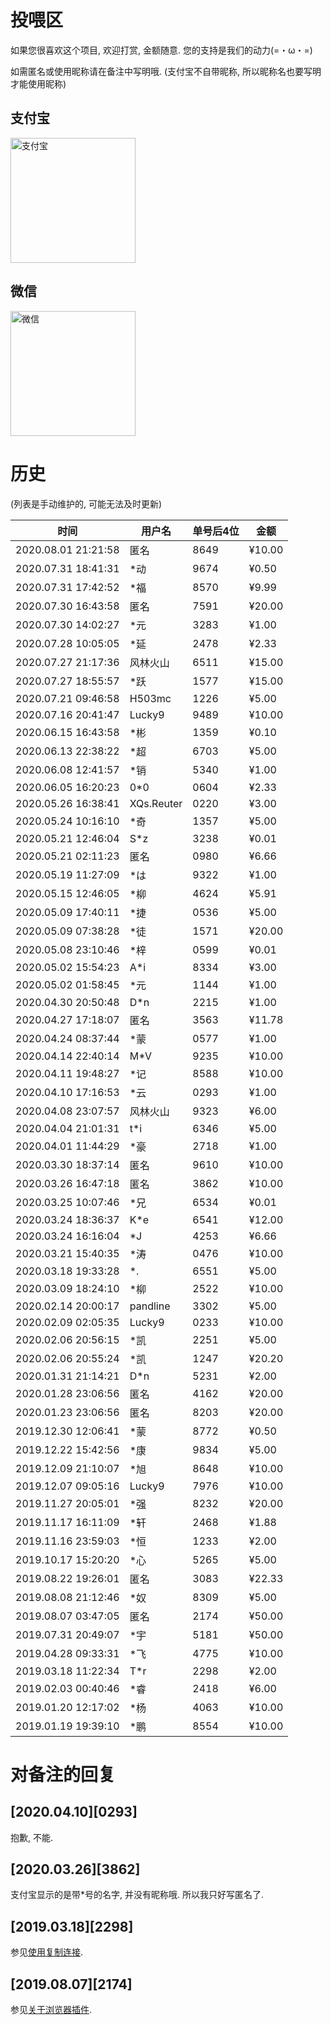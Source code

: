# 投喂区
如果您很喜欢这个项目, 欢迎打赏, 金额随意. 您的支持是我们的动力(=・ω・=)

如需匿名或使用昵称请在备注中写明哦. (支付宝不自带昵称, 所以昵称名也要写明才能使用昵称)

## 支付宝

<img alt="支付宝" src="https://cdn.jsdelivr.net/gh/the1812/Bilibili-Evolved@preview/images/compressed/alipay.jpg" height="200">

## 微信

<img alt="微信" src="https://cdn.jsdelivr.net/gh/the1812/Bilibili-Evolved@preview/images/compressed/wechat.jpg" height="200">

# 历史

(列表是手动维护的, 可能无法及时更新)
<!--'单号'在支付宝中为'收款单号'/'交易订单号'-->

| 时间                | 用户名     | 单号后4位 | 金额   |
| ------------------- | ---------- | --------- | ------ |
| 2020.08.01 21:21:58 | 匿名       | 8649      | ¥10.00 |
| 2020.07.31 18:41:31 | *动        | 9674      | ¥0.50  |
| 2020.07.31 17:42:52 | *福        | 8570      | ¥9.99  |
| 2020.07.30 16:43:58 | 匿名       | 7591      | ¥20.00 |
| 2020.07.30 14:02:27 | *元        | 3283      | ¥1.00  |
| 2020.07.28 10:05:05 | *延        | 2478      | ¥2.33  |
| 2020.07.27 21:17:36 | 风林火山   | 6511      | ¥15.00 |
| 2020.07.27 18:55:57 | *跃        | 1577      | ¥15.00 |
| 2020.07.21 09:46:58 | H503mc     | 1226      | ¥5.00  |
| 2020.07.16 20:41:47 | Lucky9     | 9489      | ¥10.00 |
| 2020.06.15 16:43:58 | *彬        | 1359      | ¥0.10  |
| 2020.06.13 22:38:22 | *超        | 6703      | ¥5.00  |
| 2020.06.08 12:41:57 | *销        | 5340      | ¥1.00  |
| 2020.06.05 16:20:23 | 0*0        | 0604      | ¥2.33  |
| 2020.05.26 16:38:41 | XQs.Reuter | 0220      | ¥3.00  |
| 2020.05.24 10:16:10 | *奇        | 1357      | ¥5.00  |
| 2020.05.21 12:46:04 | S*z        | 3238      | ¥0.01  |
| 2020.05.21 02:11:23 | 匿名       | 0980      | ¥6.66  |
| 2020.05.19 11:27:09 | *は        | 9322      | ¥1.00  |
| 2020.05.15 12:46:05 | *柳        | 4624      | ¥5.91  |
| 2020.05.09 17:40:11 | *捷        | 0536      | ¥5.00  |
| 2020.05.09 07:38:28 | *徒        | 1571      | ¥20.00 |
| 2020.05.08 23:10:46 | *梓        | 0599      | ¥0.01  |
| 2020.05.02 15:54:23 | A*i        | 8334      | ¥3.00  |
| 2020.05.02 01:58:45 | *元        | 1144      | ¥1.00  |
| 2020.04.30 20:50:48 | D*n        | 2215      | ¥1.00  |
| 2020.04.27 17:18:07 | 匿名       | 3563      | ¥11.78 |
| 2020.04.24 08:37:44 | *蒙        | 0577      | ¥1.00  |
| 2020.04.14 22:40:14 | M*V        | 9235      | ¥10.00 |
| 2020.04.11 19:48:27 | *记        | 8588      | ¥10.00 |
| 2020.04.10 17:16:53 | *云        | 0293      | ¥1.00  |
| 2020.04.08 23:07:57 | 风林火山   | 9323      | ¥6.00  |
| 2020.04.04 21:01:31 | t*i        | 6346      | ¥5.00  |
| 2020.04.01 11:44:29 | *豪        | 2718      | ¥1.00  |
| 2020.03.30 18:37:14 | 匿名       | 9610      | ¥10.00 |
| 2020.03.26 16:47:18 | 匿名       | 3862      | ¥10.00 |
| 2020.03.25 10:07:46 | *兄        | 6534      | ¥0.01  |
| 2020.03.24 18:36:37 | K*e        | 6541      | ¥12.00 |
| 2020.03.24 16:16:04 | *J         | 4253      | ¥6.66  |
| 2020.03.21 15:40:35 | *涛        | 0476      | ¥10.00 |
| 2020.03.18 19:33:28 | *.         | 6551      | ¥5.00  |
| 2020.03.09 18:24:10 | *柳        | 2522      | ¥10.00 |
| 2020.02.14 20:00:17 | pandline   | 3302      | ¥5.00  |
| 2020.02.09 02:05:35 | Lucky9     | 0233      | ¥10.00 |
| 2020.02.06 20:56:15 | *凯        | 2251      | ¥5.00  |
| 2020.02.06 20:55:24 | *凯        | 1247      | ¥20.20 |
| 2020.01.31 21:14:21 | D*n        | 5231      | ¥2.00  |
| 2020.01.28 23:06:56 | 匿名       | 4162      | ¥20.00 |
| 2020.01.23 23:06:56 | 匿名       | 8203      | ¥20.00 |
| 2019.12.30 12:06:41 | *蒙        | 8772      | ¥0.50  |
| 2019.12.22 15:42:56 | *康        | 9834      | ¥5.00  |
| 2019.12.09 21:10:07 | *旭        | 8648      | ¥10.00 |
| 2019.12.07 09:05:16 | Lucky9     | 7976      | ¥10.00 |
| 2019.11.27 20:05:01 | *强        | 8232      | ¥20.00 |
| 2019.11.17 16:11:09 | *轩        | 2468      | ¥1.88  |
| 2019.11.16 23:59:03 | *恒        | 1233      | ¥2.00  |
| 2019.10.17 15:20:20 | *心        | 5265      | ¥5.00  |
| 2019.08.22 19:26:01 | 匿名       | 3083      | ¥22.33 |
| 2019.08.08 21:12:46 | *奴        | 8309      | ¥5.00  |
| 2019.08.07 03:47:05 | 匿名       | 2174      | ¥50.00 |
| 2019.07.31 20:49:07 | *宇        | 5181      | ¥50.00 |
| 2019.04.28 09:33:31 | *飞        | 4775      | ¥10.00 |
| 2019.03.18 11:22:34 | T*r        | 2298      | ¥2.00  |
| 2019.02.03 00:40:46 | *睿        | 2418      | ¥6.00  |
| 2019.01.20 12:17:02 | *杨        | 4063      | ¥10.00 |
| 2019.01.19 19:39:10 | *鹏        | 8554      | ¥10.00 |

# 对备注的回复

## [2020.04.10][0293]
抱歉, 不能.

## [2020.03.26][3862]
支付宝显示的是带*号的名字, 并没有昵称哦. 所以我只好写匿名了.

## [2019.03.18][2298]
参见[使用复制连接](https://github.com/the1812/Bilibili-Evolved/wiki/使用下载视频的复制链接).

## [2019.08.07][2174]
参见[关于浏览器插件](browser-extensions.md).
